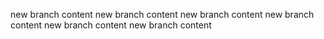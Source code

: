 new branch content
new branch content
new branch content
new branch content
new branch content
new branch content
